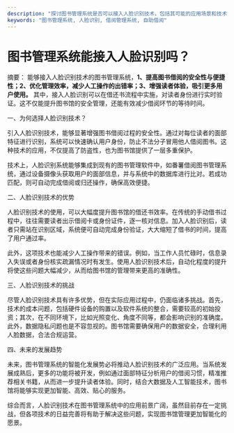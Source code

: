 ```yaml
---
description: "探讨图书管理系统是否可以接入人脸识别技术，包括其可能的应用场景和技术实现方式。"
keywords: "图书管理系统, 人脸识别, 借阅管理系统, 自助借阅"
---
```

# 图书管理系统能接入人脸识别吗？

摘要： 
能够接入人脸识别技术的图书管理系统，**1、提高图书借阅的安全性与便捷性；2、优化管理效率，减少人工操作的出错率；3、增强读者体验，吸引更多用户使用。** 其中，接入人脸识别可以在借还书流程中实施，对读者身份进行实时验证。这不仅能提升图书馆的安全管理，还能有效减少借阅环节的等待时间。

一、为何选择人脸识别技术？

引入人脸识别技术，能够显著增强图书借阅过程的安全性。通过对每位读者的面部特征进行识别，系统可以快速确认用户身份，防止不法分子冒用他人借阅图书。这种技术的应用，不仅提高了防盗性，也为图书馆提供了一层多重保护。

技术上，人脸识别系统能够集成到现有的图书管理软件中，如番薯借阅图书管理系统，通过设备摄像头获取用户的面部信息，并与系统中的数据库进行比对。若成功匹配，则可自动完成借阅或归还操作，确保高效便捷。

二、人脸识别技术的优势

人脸识别技术的使用，可以大幅度提升图书馆的借还书效率。在传统的手动借书过程中，往往需要读者出示借阅卡或身份证件，逐一核对信息。加入人脸识别后，读者只需站在识别区域，系统便可自动完成身份验证，大大缩短了借书的时间，提高了用户通过率。

此外，这项技术也能减少人工操作带来的错误。例如，当工作人员忙碌时，信息录入失误或者身份核实疏漏情况时有发生。使用人脸识别技术后，自动化程度的提升将使这些问题大幅减少，从而给图书馆的管理带来更高的准确性。

三、人脸识别技术的挑战

尽管人脸识别技术具有许多优势，但在实际应用过程中，仍面临诸多挑战。首先，技术的成本问题，包括硬件设备的购置以及软件系统的整合，需要较高的初始投资；其次，在不同环境下，比如光照变化、角度不同等，都会影响识别的准确度。此外，数据隐私问题也是不容忽视的。图书馆需要确保用户的数据安全，合理利用人脸数据，合法合规运营。

四、未来的发展趋势

未来，图书管理系统的智能化发展势必将推动人脸识别技术的广泛应用。当系统发展成熟后，更多的功能将被开发，例如通过面部特征分析用户的借阅习惯，精准推荐相关书籍，从而进一步提升读者体验。同时，结合大数据及人工智能技术，图书馆将能够实现更加智能、高效、贴心的服务。

综合而言，人脸识别技术在图书管理系统中的应用前景广阔，虽然目前存在一定挑战，但各项技术的日益完善将有助于解决这些问题，实现图书馆管理更加智能化的愿景。
